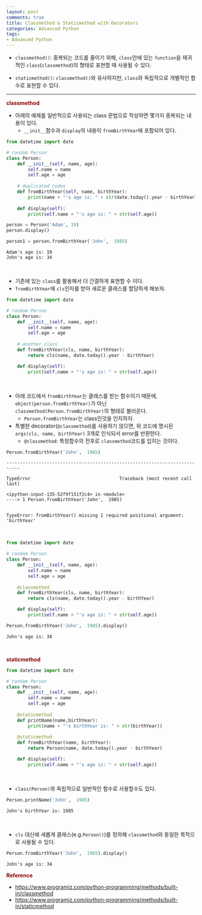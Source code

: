 ```yaml
---
layout: post
comments: true
title: Classmethod & Staticmethod with Decorators
categories: Advanced Python
tags:
- Advanced Python
---
```







- ```classmethod()```: 중복되는 코드를 줄이기 위해, ```class```안에 있는 ```function```을 재귀적인 ```class```(```classmethod```)의 형태로 표현할 때 사용될 수 있다.

- ```staticmethod()```: ```classmethod()```와 유사하지만, ```class```와 독립적으로 개별적인 함수로 표현할 수 있다.

---

**<span style='color:DarkRed'>classmethod</span>**
 

- 아래의 예제를 일반적으로 사용되는 class 문법으로 작성하면 몇가지 중복되는 내용이 있다.
    - ```__init__```함수과 ```display```의 내용이 ```fromBirthYear```에 포함되어 있다.


```python
from datetime import date

# random Person
class Person:
    def __init__(self, name, age):
        self.name = name
        self.age = age
        
    # duplicated codes
    def fromBirthYear(self, name, birthYear):
        print(name + "'s age is: " + str(date.today().year - birthYear))
        
    def display(self):
        print(self.name + "'s age is: " + str(self.age))

person = Person('Adam', 19)
person.display()

person1 = person.fromBirthYear('John',  1985)
```

    Adam's age is: 19
    John's age is: 34

<br>

- 기존에 있는 ```class```를 활용해서 더 간결하게 표현할 수 이다.
- ```fromBirthYear```에 ```cls```인자를 받아 새로운 클래스를 할당하게 해보자.


```python
from datetime import date

# random Person
class Person:
    def __init__(self, name, age):
        self.name = name
        self.age = age
        
    # another class
    def fromBirthYear(cls, name, birthYear):
        return cls(name, date.today().year - birthYear)

    def display(self):
        print(self.name + "'s age is: " + str(self.age))
```

<br>

- 아래 코드에서 ```fromBirthYear```는 클래스를 받는 함수이기 때문에, ```object(person.fromBirthYear)```가 아닌 ```classmethod(Person.fromBirthYear)```의 형태로 불러온다.
    - ```Person.fromBirthYear```는 class인것을 인지하자.
- 특별한 decorator(```@classmethod```)를 사용하기 않으면, 위 코드에 명시된 ```args(cls, name, birthYear)``` 3개로 인식되서 error를 반환한다.
    - ```@classmethod```: 특정함수의 전후로 ```classmethod```코드를 입히는 것이다.


```python
Person.fromBirthYear('John',  1985)
```


    ---------------------------------------------------------------------------

    TypeError                                 Traceback (most recent call last)

    <ipython-input-135-52f9f151f2c4> in <module>
    ----> 1 Person.fromBirthYear('John',  1985)
    

    TypeError: fromBirthYear() missing 1 required positional argument: 'birthYear'


<br>

```python
from datetime import date

# random Person
class Person:
    def __init__(self, name, age):
        self.name = name
        self.age = age
        
    @classmethod
    def fromBirthYear(cls, name, birthYear):
        return cls(name, date.today().year - birthYear)

    def display(self):
        print(self.name + "'s age is: " + str(self.age))

```


```python
Person.fromBirthYear('John',  1985).display()
```

    John's age is: 34

<br>

**<span style='color:DarkRed'>staticmethod</span>**
 


```python
from datetime import date

# random Person
class Person:
    def __init__(self, name, age):
        self.name = name
        self.age = age
    
    @staticmethod
    def printName(name,birthYear):
        print(name + "'s birthYear is: " + str(birthYear))
    
    @staticmethod
    def fromBirthYear(name, birthYear):
        return Person(name, date.today().year - birthYear)

    def display(self):
        print(self.name + "'s age is: " + str(self.age))

```

<br>

- ```class(Person)```와 독립적으로 일반적인 함수로 사용할수도 있다.


```python
Person.printName('John',  1985)
```

    John's birthYear is: 1985

<br>

- ```cls``` 대신에 새롭게 클래스(e.g.```Person()```)를 정의해 ```classmethod```와 동일한 목적으로 사용될 수 있다.


```python
Person.fromBirthYear('John',  1985).display()
```

    John's age is: 34


**<span style='color:DarkRed'>Reference</span>**

- https://www.programiz.com/python-programming/methods/built-in/classmethod
- https://www.programiz.com/python-programming/methods/built-in/staticmethod
